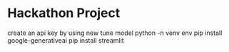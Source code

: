 # Hackathon Project
create an api key by using new tune model
python -n venv env
pip install google-generativeai
pip install streamlit
